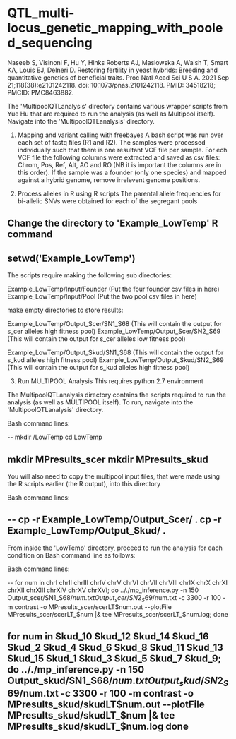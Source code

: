 # QTL_multi-locus_genetic_mapping_with_pooled_sequencing

Naseeb S, Visinoni F, Hu Y, Hinks Roberts AJ, Maslowska A, Walsh T, Smart KA, Louis EJ, Delneri D. Restoring fertility in yeast hybrids: Breeding and quantitative genetics of beneficial traits. Proc Natl Acad Sci U S A. 2021 Sep 21;118(38):e2101242118. doi: 10.1073/pnas.2101242118. PMID: 34518218; PMCID: PMC8463882.

The 'MultipoolQTLanalysis' directory contains various wrapper scripts from Yue Hu that are required to run the analysis (as well as Multipool itself). Navigate into the 'MultipoolQTLanalysis' directory.


1. Mapping and variant calling with freebayes
A bash script was run over each set of fastq files (R1 and R2). The samples were processed individually such that there is one resultant VCF file per sample. For ech VCF file the following columns were extracted and saved as csv files: Chrom, Pos, Ref, Alt, AO and RO (NB it is important the columns are in this order). If the sample was a founder (only one species) and mapped against a hybrid genome, remove irrelevent genome positions.


2. Process alleles in R using R scripts
The parental allele frequencies for bi-allelic SNVs were obtained for each of the segregant pools

Change the directory to 'Example_LowTemp'
R command
--
setwd('Example_LowTemp')
--

The scripts require making the following sub directories:

Example_LowTemp/Input/Founder (Put the four founder csv files in here)
Example_LowTemp/Input/Pool    (Put the two pool csv files in here)


make empty directories to store results:

Example_LowTemp/Output_Scer/SN1_S68      (This will contain the output for s_cer alleles high fitness pool)
Example_LowTemp/Output_Scer/SN2_S69      (This will contain the output for s_cer alleles low fitness pool)

Example_LowTemp/Output_Skud/SN1_S68      (This will contain the output for s_kud alleles high fitness pool)
Example_LowTemp/Output_Skud/SN2_S69      (This will contain the output for s_kud alleles high fitness pool)

3. Run MULTIPOOL Analysis
This requires python 2.7 environment 

The MultipoolQTLanalysis directory contains the scripts required to run the analysis (as well as MULTIPOOL itself).
To run, navigate into the 'MultipoolQTLanalysis' directory. 

Bash command lines:

--
mkdir /LowTemp
cd LowTemp

mkdir MPresults_scer
mkdir MPresults_skud
--

You will also need to copy the multipool input files, that were made using the R scripts earlier (the R output), into this directory

Bash command lines:

--
cp -r Example_LowTemp/Output_Scer/ . 
cp -r Example_LowTemp/Output_Skud/ .
--

From inside the 'LowTemp' directory, proceed to run the analysis for each condition on Bash command line as follows:

Bash command lines:

--
for num in chrI    chrII   chrIII  chrIV   chrV    chrVI   chrVII  chrVIII chrIX   chrX    chrXI   chrXII  chrXIII chrXIV  chrXV  chrXVI; do .././mp_inference.py -n 150  Output_scer/SN1_S68/$num.txt Output_scer/SN2_S69/$num.txt -c 3300 -r 100 -m contrast -o MPresults_scer/scerLT$num.out --plotFile MPresults_scer/scerLT_$num |& tee MPresults_scer/scerLT_$num.log; done

for num in Skud_10  Skud_12  Skud_14  Skud_16  Skud_2  Skud_4  Skud_6  Skud_8 Skud_11  Skud_13  Skud_15  Skud_1   Skud_3  Skud_5  Skud_7  Skud_9; do
.././mp_inference.py -n 150  Output_skud/SN1_S68/$num.txt Output_skud/SN2_S69/$num.txt -c 3300 -r 100 -m contrast -o MPresults_skud/skudLT$num.out --plotFile MPresults_skud/skudLT_$num |& tee MPresults_skud/skudLT_$num.log
done
--


